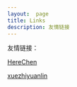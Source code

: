 ```yaml
---
layout:  page
title: Links
description: 友情链接
---
```

友情链接：

[HereChen](http://herechen.github.io/about/)

[xuezhiyuanlin](http://xuezhiyuanlin.github.io/)
